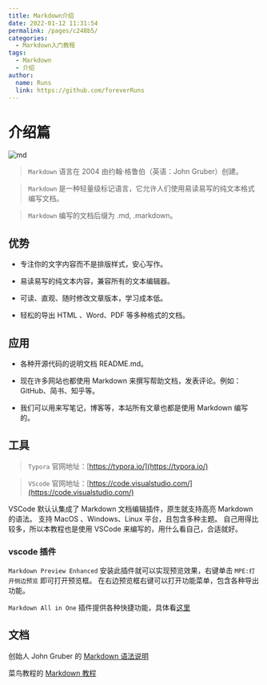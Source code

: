 ```yaml
---
title: Markdown介绍
date: 2022-01-12 11:31:54
permalink: /pages/c248b5/
categories:
  - Markdown入门教程
tags:
  - Markdown
  - 介绍
author:
  name: Runs
  link: https://github.com/foreverRuns
---
```


# 介绍篇

![md](https://cdn.jsdelivr.net/gh/foreverRuns/image-hosting@main/blog/markdown/md.5k7ogxwgm7ls.webp)

> `Markdown` 语言在 2004 由约翰·格鲁伯（英语：John Gruber）创建。

> `Markdown` 是一种轻量级标记语言，它允许人们使用易读易写的纯文本格式编写文档。

> `Markdown` 编写的文档后缀为 .md, .markdown。

## 优势

- 专注你的文字内容而不是排版样式，安心写作。

- 易读易写的纯文本内容，兼容所有的文本编辑器。

- 可读、直观、随时修改文章版本，学习成本低。

- 轻松的导出 HTML 、Word、PDF 等多种格式的文档。

## 应用

- 各种开源代码的说明文档 README.md。

- 现在许多网站也都使用 Markdown 来撰写帮助文档，发表评论。例如：GitHub、简书、知乎等。

- 我们可以用来写笔记，博客等，本站所有文章也都是使用 Markdown 编写的。

## 工具

> `Typora` 官网地址：[https://typora.io/](https://typora.io/)

> `VScode` 官网地址：[https://code.visualstudio.com/](https://code.visualstudio.com/)

VSCode 默认认集成了 Markdown 文档编辑插件，原生就支持高亮 Markdown 的语法。
支持 MacOS 、Windows、Linux 平台，且包含多种主题。
自己用得比较多，所以本教程也是使用 VSCode 来编写的，用什么看自己，合适就好。

### vscode 插件

`Markdown Preview Enhanced` 安装此插件就可以实现预览效果，右键单击 `MPE:打开侧边预览` 即可打开预览框。
在右边预览框右键可以打开功能菜单，包含各种导出功能。

`Markdown All in One` 插件提供各种快捷功能，具体看[这里](https://marketplace.visualstudio.com/items?itemName=yzhang.markdown-all-in-one)

## 文档

创始人 John Gruber 的 [Markdown 语法说明](http://daringfireball.net/projects/markdown/syntax)

菜鸟教程的 [Markdown 教程](https://www.runoob.com/markdown/md-tutorial.html)

